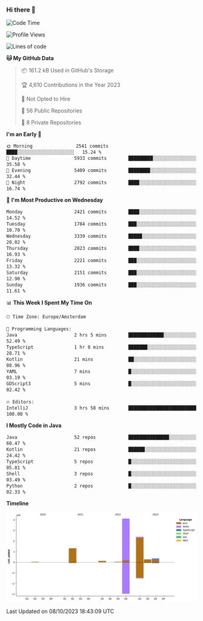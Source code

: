 ### Hi there 👋


<!--START_SECTION:waka-->
![Code Time](http://img.shields.io/badge/Code%20Time-3%2C578%20hrs%2055%20mins-blue)

![Profile Views](http://img.shields.io/badge/Profile%20Views-23-blue)

![Lines of code](https://img.shields.io/badge/From%20Hello%20World%20I%27ve%20Written-8.6%20million%20lines%20of%20code-blue)

**🐱 My GitHub Data** 

> 📦 161.2 kB Used in GitHub's Storage 
 > 
> 🏆 4,610 Contributions in the Year 2023
 > 
> 🚫 Not Opted to Hire
 > 
> 📜 56 Public Repositories 
 > 
> 🔑 8 Private Repositories 
 > 
**I'm an Early 🐤** 

```text
🌞 Morning                2541 commits        ████░░░░░░░░░░░░░░░░░░░░░   15.24 % 
🌆 Daytime                5933 commits        █████████░░░░░░░░░░░░░░░░   35.58 % 
🌃 Evening                5409 commits        ████████░░░░░░░░░░░░░░░░░   32.44 % 
🌙 Night                  2792 commits        ████░░░░░░░░░░░░░░░░░░░░░   16.74 % 
```
📅 **I'm Most Productive on Wednesday** 

```text
Monday                   2421 commits        ████░░░░░░░░░░░░░░░░░░░░░   14.52 % 
Tuesday                  1784 commits        ███░░░░░░░░░░░░░░░░░░░░░░   10.70 % 
Wednesday                3339 commits        █████░░░░░░░░░░░░░░░░░░░░   20.02 % 
Thursday                 2823 commits        ████░░░░░░░░░░░░░░░░░░░░░   16.93 % 
Friday                   2221 commits        ███░░░░░░░░░░░░░░░░░░░░░░   13.32 % 
Saturday                 2151 commits        ███░░░░░░░░░░░░░░░░░░░░░░   12.90 % 
Sunday                   1936 commits        ███░░░░░░░░░░░░░░░░░░░░░░   11.61 % 
```


📊 **This Week I Spent My Time On** 

```text
🕑︎ Time Zone: Europe/Amsterdam

💬 Programming Languages: 
Java                     2 hrs 5 mins        █████████████░░░░░░░░░░░░   52.49 % 
TypeScript               1 hr 8 mins         ███████░░░░░░░░░░░░░░░░░░   28.71 % 
Kotlin                   21 mins             ██░░░░░░░░░░░░░░░░░░░░░░░   08.96 % 
YAML                     7 mins              █░░░░░░░░░░░░░░░░░░░░░░░░   03.19 % 
GDScript3                5 mins              █░░░░░░░░░░░░░░░░░░░░░░░░   02.42 % 

🔥 Editors: 
IntelliJ                 3 hrs 58 mins       █████████████████████████   100.00 % 
```

**I Mostly Code in Java** 

```text
Java                     52 repos            ███████████████░░░░░░░░░░   60.47 % 
Kotlin                   21 repos            ██████░░░░░░░░░░░░░░░░░░░   24.42 % 
TypeScript               5 repos             █░░░░░░░░░░░░░░░░░░░░░░░░   05.81 % 
Shell                    3 repos             █░░░░░░░░░░░░░░░░░░░░░░░░   03.49 % 
Python                   2 repos             █░░░░░░░░░░░░░░░░░░░░░░░░   02.33 % 
```



**Timeline**

![Lines of Code chart](https://raw.githubusercontent.com/powercasgamer/powercasgamer/master/assets/bar_graph.png)


 Last Updated on 08/10/2023 18:43:09 UTC
<!--END_SECTION:waka-->
